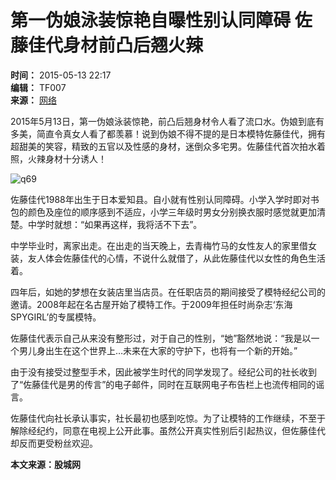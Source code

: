 # 第一伪娘泳装惊艳自曝性别认同障碍 佐藤佳代身材前凸后翘火辣

**时间：** 2015-05-13 22:17  
**编辑：** TF007  
**来源：** [网络](#)

2015年5月13日，第一伪娘泳装惊艳，前凸后翘身材令人看了流口水。伪娘到底有多美，简直令真女人看了都羡慕！说到伪娘不得不提的是日本模特佐藤佳代，拥有超甜美的笑容，精致的五官以及性感的身材，迷倒众多宅男。佐藤佳代首次拍水着照，火辣身材十分诱人！

![q69](http://static.takefoto.cn/img/2017_pc.jpg)

佐藤佳代1988年出生于日本爱知县。自小就有性别认同障碍。小学入学时即对书包的颜色及座位的顺序感到不适应，小学三年级时男女分别换衣服时感觉就更加清楚。中学时就想：“如果再这样，我将活不下去”。

中学毕业时，离家出走。在出走的当天晚上，去青梅竹马的女性友人的家里借女装，友人体会佐藤佳代的心情，不说什么就借了，从此佐藤佳代以女性的角色生活着。

四年后，如她的梦想在女装店里当店员。在任职店员的期间接受了模特经纪公司的邀请。2008年起在名古屋开始了模特工作。于2009年担任时尚杂志‘东海SPYGIRL’的专属模特。

佐藤佳代表示自己从来没有整形过，对于自己的性别，“她”豁然地说：“我是以一个男儿身出生在这个世界上…未来在大家的守护下，也将有一个新的开始。”

由于没有接受过整型手术，因此被学生时代的同学发现了。经纪公司的社长收到了“佐藤佳代是男的传言”的电子邮件，同时在互联网电子布告栏上也流传相同的谣言。

佐藤佳代向社长承认事实，社长最初也感到吃惊。为了让模特的工作继续，不至于解除经纪约，同意在电视上公开此事。虽然公开真实性别后引起热议，但佐藤佳代却反而更受粉丝欢迎。

**本文来源：股城网**